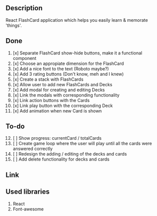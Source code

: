 ## Description
React FlashCard application which helps you easily learn & memorate 'things'.

## Done
1. [x] Separate FlashCard show-hide buttons, make it a functional component
2. [x] Choose an appropiate dimension for the FlashCard
3. [x] Add a nice font to the text (Roboto maybe?)
4. [x] Add 3 rating buttons (Don't know, meh and I knew)
5. [x] Create a stack with FlashCards
6. [x] Allow user to add new FlashCards and Decks
7. [x] Add modal for creating and editing Decks
8. [x] Link the modals with corresponding functionality
9. [x] Link action buttons with the Cards 
10. [x] Link play button with the corresponding Deck
11. [x] Add animation when new Card is shown

## To-do
12. [ ] Show progress: currentCard / totalCards
13. [ ] Create game loop where the user will play until all the cards were answered correctly
14. [ ] Redesign the adding / editing of the decks and cards
15. [ ] Add delete functionality for decks and cards

## Link

## Used libraries
1. React
2. Font-awesome